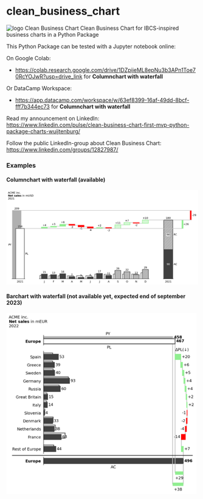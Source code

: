 # clean_business_chart
<img src="https://repository-images.githubusercontent.com/604827875/591c468b-f5b0-4240-8931-a305fbec0357" alt="logo Clean Business Chart" width="450"/>
Clean Business Chart for IBCS-inspired business charts in a Python Package

This Python Package can be tested with a Jupyter notebook online:

On Google Colab: 
* https://colab.research.google.com/drive/1DZpijeML8epNu3b3APn1Toe70RcYOJwR?usp=drive_link for **Columnchart with waterfall**


Or DataCamp Workspace: 
* https://app.datacamp.com/workspace/w/63ef8399-16af-49dd-8bcf-fff7b344ec73 for **Columnchart with waterfall**


Read my announcement on LinkedIn:
https://www.linkedin.com/pulse/clean-business-chart-first-mvp-python-package-charts-wuijtenburg/


Follow the public LinkedIn-group about Clean Business Chart:
https://www.linkedin.com/groups/12827987/

### Examples
#### Columnchart with waterfall (available)
<img src="test_charts/columnchart_001.png" alt="columnchart example" width="750"/>

#### Barchart with waterfall (not available yet, expected end of september 2023)
<img src="test_charts/barchart_001.png" alt="barchart example" width="500"/>
